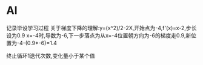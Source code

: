 # AI
记录毕设学习过程
关于梯度下降的理解:y=(x^2)/2-2X,开始点为-4,f'(x)=x-2,步长设为0.9
x=-4时,导数为-6,下一步落点为从x=-4位置朝方向为-6的梯度走0.9,新位置为-4-(0.9*-6)=1.4

终止循环1迭代次数,变化量小于某个值
